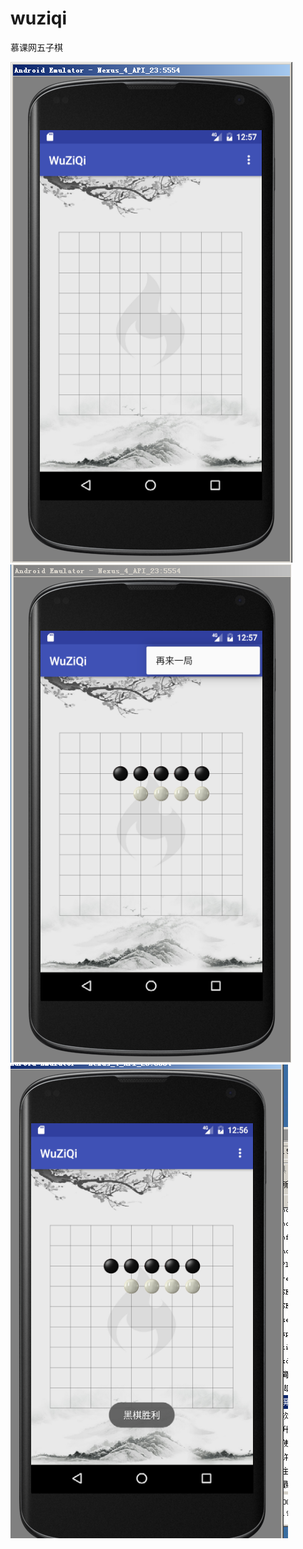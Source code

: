 # wuziqi
慕课网五子棋

![image](https://github.com/lvwe/wuziqi/blob/master/imgs/jiemian.PNG)
![image](https://github.com/lvwe/wuziqi/blob/master/imgs/black.PNG)
![image](https://github.com/lvwe/wuziqi/blob/master/imgs/zai.PNG)
